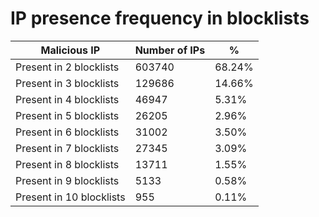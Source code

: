 # IP presence frequency in blocklists
| Malicious IP | Number of IPs | % |
|----|----|----|
| Present in 2 blocklists | 603740 | 68.24% |
| Present in 3 blocklists | 129686 | 14.66% |
| Present in 4 blocklists | 46947 | 5.31% |
| Present in 5 blocklists | 26205 | 2.96% |
| Present in 6 blocklists | 31002 | 3.50% |
| Present in 7 blocklists | 27345 | 3.09% |
| Present in 8 blocklists | 13711 | 1.55% |
| Present in 9 blocklists | 5133 | 0.58% |
| Present in 10 blocklists | 955 | 0.11% |
